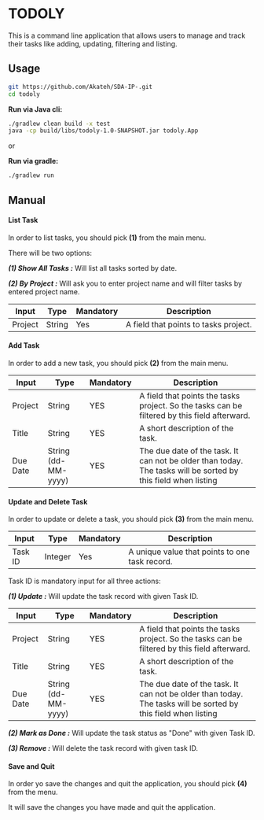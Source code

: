 # TODOLY

This is a command line application that allows users to manage and track their tasks like adding,
updating, filtering and listing.

## Usage

```bash
git https://github.com/Akateh/SDA-IP-.git
cd todoly
```

**Run via Java cli:** 

```bash
./gradlew clean build -x test
java -cp build/libs/todoly-1.0-SNAPSHOT.jar todoly.App
```

or 

**Run via gradle:** 

```bash
./gradlew run
```

## Manual

#### List Task

In order to list tasks, you should pick **(1)** from the main menu. 

There will be two options:

**_(1) Show All Tasks :_** Will list all tasks sorted by date.

**_(2) By Project     :_** Will ask you to enter project name and will filter tasks by entered project name.

| Input   	| Type   	| Mandatory 	| Description                            	|
|---------	|--------	|-----------	|----------------------------------------	|
| Project 	| String 	| Yes       	| A field that points to tasks project.  	|



#### Add Task

In order to add a new task, you should pick **(2)** from the main menu. 

| Input    	| Type                	| Mandatory 	| Description                                                                                                    	|
|----------	|---------------------	|-----------	|----------------------------------------------------------------------------------------------------------------	|
| Project  	| String              	| YES       	| A field that points the tasks project.  So the tasks can be filtered by this field  afterward.                 	|
| Title    	| String              	| YES       	| A short description of the task.                                                                               	|
| Due Date 	| String (dd-MM-yyyy) 	| YES       	| The due date of the task. It can not be  older than today. The tasks will be sorted by this field when listing 	|


#### Update and Delete Task

In order to update or delete a task, you should pick **(3)** from the main menu. 

| Input   	| Type   	| Mandatory 	| Description                                    	|
|---------	|--------	|-----------	|-------------------------------------------------- |
| Task ID 	| Integer 	| Yes       	| A unique value that points to one task record.  	|

Task ID is mandatory input for all three actions:

**_(1) Update          :_** Will update the task record with given Task ID.

| Input    	| Type                	| Mandatory 	| Description                                                                                                    	|
|----------	|---------------------	|-----------	|----------------------------------------------------------------------------------------------------------------	|
| Project  	| String              	| YES       	| A field that points the tasks project.  So the tasks can be filtered by this field  afterward.                 	|
| Title    	| String              	| YES       	| A short description of the task.                                                                               	|
| Due Date 	| String (dd-MM-yyyy) 	| YES       	| The due date of the task. It can not be  older than today. The tasks will be sorted by this field when listing 	|

**_(2) Mark as Done    :_** Will update the task status as "Done" with given Task ID.

**_(3) Remove          :_** Will delete the task record with given task ID.

#### Save and Quit

In order yo save the changes and quit the application, you should pick **(4)** from the menu.

It will save the changes you have made and quit the application.